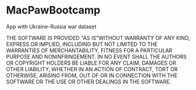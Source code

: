 # MacPawBootcamp
App with Ukraine-Russia war dataset

THE SOFTWARE IS PROVIDED "AS IS"WITHOUT WARRANTY OF ANY KIND,
EXPRESS OR
IMPLIED, INCLUDING BUT NOT LIMITED TO THE WARRANTIES OF
MERCHANTABILITY,
FITNESS FOR A PARTICULAR PURPOSE AND NONINFRINGEMENT. IN NO
EVENT SHALL THE
AUTHORS OR COPYRIGHT HOLDERS BE LIABLE FOR ANY CLAIM, DAMAGES
OR OTHER
LIABILITY, WHETHER IN AN ACTION OF CONTRACT, TORT OR OTHERWISE,
ARISING FROM,
OUT OF OR IN CONNECTION WITH THE SOFTWARE OR THE USE OR OTHER
DEALINGS IN THE SOFTWARE.
